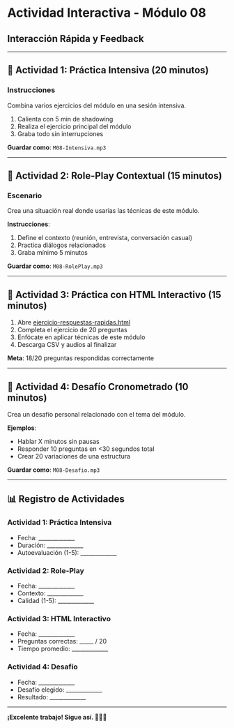 # Actividad Interactiva - Módulo 08
## Interacción Rápida y Feedback

---

## 🎯 Actividad 1: Práctica Intensiva (20 minutos)

### Instrucciones
Combina varios ejercicios del módulo en una sesión intensiva.

1. Calienta con 5 min de shadowing
2. Realiza el ejercicio principal del módulo
3. Graba todo sin interrupciones

**Guardar como**: `M08-Intensiva.mp3`

---

## 🎯 Actividad 2: Role-Play Contextual (15 minutos)

### Escenario
Crea una situación real donde usarías las técnicas de este módulo.

**Instrucciones**:
1. Define el contexto (reunión, entrevista, conversación casual)
2. Practica diálogos relacionados
3. Graba mínimo 5 minutos

**Guardar como**: `M08-RolePlay.mp3`

---

## 🎯 Actividad 3: Práctica con HTML Interactivo (15 minutos)

1. Abre [ejercicio-respuestas-rapidas.html](../ejercicio-respuestas-rapidas.html)
2. Completa el ejercicio de 20 preguntas
3. Enfócate en aplicar técnicas de este módulo
4. Descarga CSV y audios al finalizar

**Meta**: 18/20 preguntas respondidas correctamente

---

## 🎯 Actividad 4: Desafío Cronometrado (10 minutos)

Crea un desafío personal relacionado con el tema del módulo.

**Ejemplos**:
- Hablar X minutos sin pausas
- Responder 10 preguntas en <30 segundos total
- Crear 20 variaciones de una estructura

**Guardar como**: `M08-Desafio.mp3`

---

## 📊 Registro de Actividades

### Actividad 1: Práctica Intensiva
- Fecha: _____________
- Duración: _____________
- Autoevaluación (1-5): _____________

### Actividad 2: Role-Play
- Fecha: _____________
- Contexto: _____________
- Calidad (1-5): _____________

### Actividad 3: HTML Interactivo
- Fecha: _____________
- Preguntas correctas: _____ / 20
- Tiempo promedio: _____________

### Actividad 4: Desafío
- Fecha: _____________
- Desafío elegido: _____________
- Resultado: _____________

---

**¡Excelente trabajo! Sigue así. 🎯🇫🇷**
